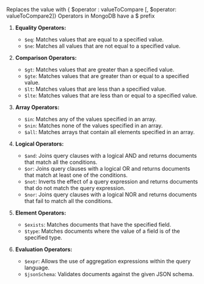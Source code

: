 Replaces the value with { $operator : valueToCompare [, $operator: valueToCompare2]}
Operators in MongoDB have a $ prefix

1. **Equality Operators:**
    - `$eq`: Matches values that are equal to a specified value.
    - `$ne`: Matches all values that are not equal to a specified value.
	
2. **Comparison Operators:**
    - `$gt`: Matches values that are greater than a specified value.
    - `$gte`: Matches values that are greater than or equal to a specified value.
    - `$lt`: Matches values that are less than a specified value.
    - `$lte`: Matches values that are less than or equal to a specified value.
	
3. **Array Operators:**
    - `$in`: Matches any of the values specified in an array.
    - `$nin`: Matches none of the values specified in an array.
    - `$all`: Matches arrays that contain all elements specified in an array.
	
4. **Logical Operators:**
    - `$and`: Joins query clauses with a logical AND and returns documents that match all the conditions.
    - `$or`: Joins query clauses with a logical OR and returns documents that match at least one of the conditions.
    - `$not`: Inverts the effect of a query expression and returns documents that do not match the query expression.
    - `$nor`: Joins query clauses with a logical NOR and returns documents that fail to match all the conditions.
	
5. **Element Operators:**
    - `$exists`: Matches documents that have the specified field.
    - `$type`: Matches documents where the value of a field is of the specified type.
	
6. **Evaluation Operators:**
    - `$expr`: Allows the use of aggregation expressions within the query language.
    - `$jsonSchema`: Validates documents against the given JSON schema.